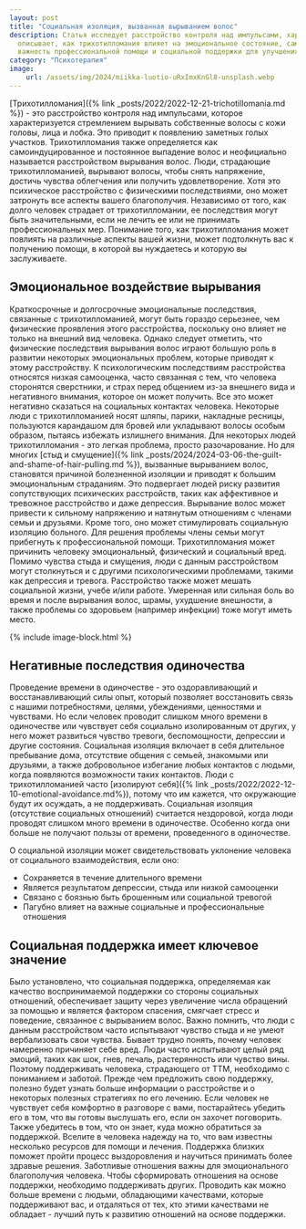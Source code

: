 ```yaml
---
layout: post
title: "Социальная изоляция, вызванная вырыванием волос"
description: Статья исследует расстройство контроля над импульсами, характеризующееся компульсивным выдергиванием волос. Она 
  описывает, как трихотилломания влияет на эмоциональное состояние, самооценку и социальные взаимодействия, а также подчеркивает
  важность профессиональной помощи и социальной поддержки для улучшения качества жизни больных.
category: "Психотерапия"
image:
    url: /assets/img/2024/miikka-luotio-uRxImxKnGl8-unsplash.webp
---
```


[Трихотилломания]({% link _posts/2022/2022-12-21-trichotillomania.md %}) - это расстройство контроля над импульсами, 
которое характеризуется стремлением вырывать собственные волосы с кожи головы, лица и лобка. Это приводит к появлению заметных голых участков. 
Трихотилломания также определяется как самоиндуцированное и постоянное выпадение волос и неофициально называется расстройством вырывания волос. Люди, 
страдающие трихотилломанией, вырывают волосы, чтобы снять напряжение, достичь чувства облегчения или получить 
удовлетворение. Хотя это психическое расстройство с физическими последствиями, оно может затронуть все аспекты вашего 
благополучия. Независимо от того, как долго человек страдает от трихотилломании, ее последствия могут быть значительными,
если не лечить ее или не принимать профессиональных мер. Понимание того, как трихотилломания может повлиять на различные 
аспекты вашей жизни, может подтолкнуть вас к получению помощи, в которой вы нуждаетесь и которую вы заслуживаете.

## Эмоциональное воздействие вырывания

Краткосрочные и долгосрочные эмоциональные последствия, связанные с трихотилломанией, могут быть гораздо серьезнее, 
чем физические проявления этого расстройства, поскольку оно влияет не только на внешний вид человека.
Однако следует отметить, что физические последствия вырывания волос играют большую роль в развитии некоторых 
эмоциональных проблем, которые приводят к этому расстройству. К психологическим последствиям расстройства 
относятся низкая самооценка, часто связанная с тем, что человека сторонятся сверстники, и страх перед общением 
из-за внешнего вида и негативного внимания, которое он может получить. Все это может негативно сказаться на 
социальных контактах человека. Некоторые люди с трихотилломанией носят шляпы, парики, накладные ресницы,
пользуются карандашом для бровей или укладывают волосы особым образом, пытаясь избежать излишнего внимания. 
Для некоторых людей трихотилломания - это легкая проблема, просто разочарование. Но для многих 
[стыд и смущение]({% link _posts/2024/2024-03-06-the-guilt-and-shame-of-hair-pulling.md %}), 
вызванные вырыванием волос, становятся причиной болезненной изоляции и приводят к большим эмоциональным страданиям. 
Это подвергает людей риску развития сопутствующих психических расстройств, таких как аффективное и тревожное расстройство 
и даже депрессия. Вырывание волос может привести к сильному напряжению и натянутым отношениям с членами семьи и друзьями. 
Кроме того, оно может стимулировать социальную изоляцию больного. Для решения проблемы члены семьи могут прибегнуть к 
профессиональной помощи. Трихотилломания может причинить человеку эмоциональный, физический и социальный вред. Помимо 
чувства стыда и смущения, люди с данным расстройством могут столкнуться и с другими психологическими проблемами, такими 
как депрессия и тревога. Расстройство также может мешать социальной жизни, учебе и/или работе. Умеренная или сильная боль 
во время и после вырывания волос, шрамы, ухудшение внешности, а также проблемы со здоровьем (например инфекции) тоже могут иметь место.

{% include image-block.html %}

## Негативные последствия одиночества

Проведение времени в одиночестве - это оздоравливающий и восстанавливающий силы опыт, который позволяет восстановить 
связь с нашими потребностями, целями, убеждениями, ценностями и чувствами. Но если человек проводит слишком много
времени в одиночестве или чувствует себя социально изолированным от других, у него может развиться чувство тревоги, 
беспомощности, депрессии и другие состояния. Социальная изоляция включает в себя длительное пребывание дома, отсутствие 
общения с семьей, знакомыми или друзьями, а также добровольное избегание любых контактов с людьми, когда появляются 
возможности таких контактов. Люди с трихотилломанией часто [изолируют себя]({% link _posts/2022/2022-12-10-emotional-avoidance.md%}), 
потому что им кажется, что окружающие будут их осуждать, а не поддерживать. Социальная изоляция (отсутствие социальных отношений) 
считается нездоровой, когда люди проводят слишком много времени в одиночестве. Особенно когда они больше не получают пользы от времени, проведенного в одиночестве. 

О социальной изоляции может свидетельствовать уклонение человека от социального взаимодействия, если оно:

- Сохраняется в течение длительного времени
- Является результатом депрессии, стыда или низкой самооценки
- Связано с боязнью быть брошенным или социальной тревогой
- Пагубно влияет на важные социальные и профессиональные отношения

## Социальная поддержка имеет ключевое значение

Было установлено, что социальная поддержка, определяемая как качество воспринимаемой поддержки со стороны 
социальных отношений, обеспечивает защиту через увеличение числа обращений за помощью и является фактором
спасения, смягчает стресс и поведение, связанное с вырыванием волос. Важно помнить, что люди с данным расстройством 
часто испытывают чувство стыда и не умеют вербализовать свои чувства. Бывает трудно понять, почему человек намеренно 
причиняет себе вред.  Люди часто испытывают целый ряд эмоций, таких как шок, гнев, печаль, растерянность или чувство вины. 
Поэтому поддерживать человека, страдающего от ТТМ, необходимо с пониманием и заботой. Прежде чем предложить свою поддержку, 
полезно будет узнать больше информации о расстройстве и о некоторых полезных стратегиях по его лечению. Если человек не 
чувствует себя комфортно в разговоре с вами, постарайтесь убедить его в том, что вы готовы выслушать его, если он захочет 
поговорить. Также убедитесь в том, что он знает, куда можно обратиться за поддержкой. Вселите в человека надежду на то, 
что вам известны несколько ресурсов для помощи и лечения. Поддержка близких поможет пройти процесс выздоровления и научиться
принимать более здравые решения. Заботливые отношения важны для эмоционального благополучия человека. Чтобы сформировать 
отношения на основе поддержки, необходимо поддерживать других. Проводить как можно больше времени с людьми, обладающими 
качествами, которые поддерживают вас, и отдаляться от тех, кто этими качествами не обладает - лучший путь к развитию отношений на основе поддержки.
